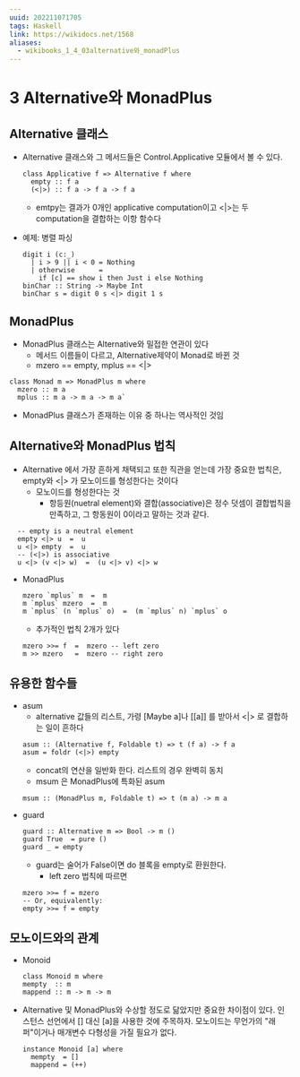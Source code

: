 ```yaml
---
uuid: 202211071705
tags: Haskell
link: https://wikidocs.net/1568
aliases: 
  - wikibooks_1_4_03alternative와_monadPlus 
---
```


# 3 Alternative와 MonadPlus
## Alternative 클래스
- Alternative 클래스와 그 메서드들은 Control.Applicative 모듈에서 볼 수 있다.

  ```
  class Applicative f => Alternative f where
    empty :: f a 
    (<|>) :: f a -> f a -> f a
  ```
  - emtpy는 결과가 0개인 applicative computation이고 <|>는 두 computation을 결합하는 이항 함수다
- 예제: 병렬 파싱
  ```
  digit i (c:_)
    | i > 9 || i < 0 = Nothing
    | otherwise      =
      if [c] == show i then Just i else Nothing
  binChar :: String -> Maybe Int
  binChar s = digit 0 s <|> digit 1 s
  ```

## MonadPlus
- MonadPlus 클래스는 Alternative와 밀접한 연관이 있다
  - 메서드 이름들이 다르고, Alternative제약이 Monad로 바뀐 것 
  - mzero == empty, mplus == <|>
```
class Monad m => MonadPlus m where
  mzero :: m a
  mplus :: m a -> m a -> m a`
```
- MonadPlus 클래스가 존재하는 이유 중 하나는 역사적인 것임

## Alternative와 MonadPlus 법칙
- Alternative 에서 가장 흔하게 채택되고 또한 직관을 얻는데 가장 중요한 법칙은, empty와 <|> 가 모노이드를 형성한다는 것이다
  - 모노이드를 형성한다는 것
    - 항등원(nuetral element)와 결합(associative)은 정수 덧셈이 결합법칙을 만족하고, 그 항동원이 0이라고 말하는 것과 같다.
```
  -- empty is a neutral element
  empty <|> u  =  u
  u <|> empty  =  u
  -- (<|>) is associative
  u <|> (v <|> w)  =  (u <|> v) <|> w
  ```
- MonadPlus
  ```
  mzero `mplus` m  =  m
  m `mplus` mzero  =  m
  m `mplus` (n `mplus` o)  =  (m `mplus` n) `mplus` o
  ```
  - 추가적인 법칙 2개가 있다
  ```
  mzero >>= f  =  mzero -- left zero
  m >> mzero   =  mzero -- right zero
  ```

## 유용한 함수들
- asum
  - alternative 값들의 리스트, 가령 [Maybe a]나 [[a]] 를 받아서 <|> 로 결합하는 일이 흔하다
  ```
  asum :: (Alternative f, Foldable t) => t (f a) -> f a
  asum = foldr (<|>) empty
  ```
  - concat의 연산을 일반화 한다. 리스트의 경우 완벽히 동치
  - msum 은 MonadPlus에 특화된 asum
  ```
  msum :: (MonadPlus m, Foldable t) => t (m a) -> m a
  ```
- guard
  ```
  guard :: Alternative m => Bool -> m ()
  guard True  = pure ()
  guard _ = empty
  ```
  - guard는 술어가 False이면 do 블록을 empty로 환원한다.
    - left zero 법칙에 따르면
  ```
  mzero >>= f = mzero
  -- Or, equivalently:
  empty >>= f = empty
  ```
  
## 모노이드와의 관계
- Monoid
  ```
  class Monoid m where 
  mempty  :: m
  mappend :: m -> m -> m
  ```
- Alternative 및 MonadPlus와 수상할 정도로 닮았지만 중요한 차이점이 있다. 인스턴스 선언에서 [] 대신 [a]을 사용한 것에 주목하자. 모노이드는 무언가의 "래퍼"이거나 매개변수 다형성을 가질 필요가 없다. 
  ```
  instance Monoid [a] where
    mempty  = []
    mappend = (++)
  ```